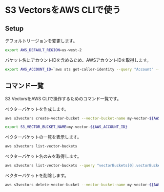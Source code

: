 # S3 VectorsをAWS CLIで使う

## Setup

デフォルトリージョンを変更します。

```bash
export AWS_DEFAULT_REGION=us-west-2
```

バケット名にアカウントIDを含めるため、AWSアカウントIDを取得します。

```bash
export AWS_ACCOUNT_ID=`aws sts get-caller-identity --query "Account" --output text` && echo $AWS_ACCOUNT_ID
```

## コマンド一覧

S3 VectorsをAWS CLIで操作するためのコマンド一覧です。

ベクターバケットを作成します。

```bash
aws s3vectors create-vector-bucket --vector-bucket-name my-vector-${AWS_ACCOUNT_ID}
```

```bash
export S3_VECTOR_BUCKET_NAME=my-vector-${AWS_ACCOUNT_ID}
```

ベクターバケットの一覧を表示します。

```bash
aws s3vectors list-vector-buckets
```

ベクターバケット名のみを取得します。

```bash
aws s3vectors list-vector-buckets --query "vectorBuckets[0].vectorBucketName" --output text
```

ベクターバケットを削除します。

```bash
aws s3vectors delete-vector-bucket --vector-bucket-name my-vector-${AWS_ACCOUNT_ID}
```
